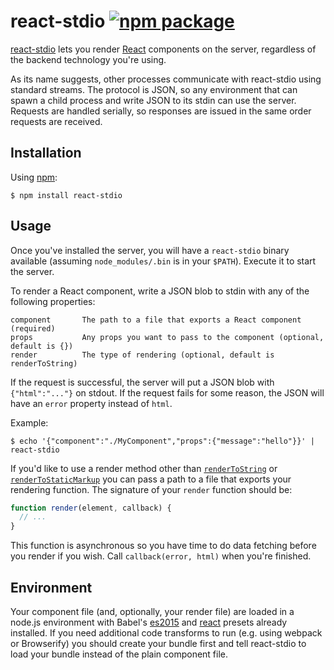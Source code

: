 # react-stdio [![npm package][npm-badge]][npm]

[npm-badge]: https://img.shields.io/npm/v/react-stdio.svg?style=flat-square
[npm]: https://www.npmjs.org/package/react-stdio

[react-stdio](https://github.com/mjackson/react-stdio) lets you render [React](https://facebook.github.io/react/) components on the server, regardless of the backend technology you're using.

As its name suggests, other processes communicate with react-stdio using standard streams. The protocol is JSON, so any environment that can spawn a child process and write JSON to its stdin can use the server. Requests are handled serially, so responses are issued in the same order requests are received.

## Installation

Using [npm](https://npmjs.com):

    $ npm install react-stdio

## Usage

Once you've installed the server, you will have a `react-stdio` binary available (assuming `node_modules/.bin` is in your `$PATH`). Execute it to start the server.

To render a React component, write a JSON blob to stdin with any of the following properties:

    component       The path to a file that exports a React component (required)
    props           Any props you want to pass to the component (optional, default is {})
    render          The type of rendering (optional, default is renderToString)

If the request is successful, the server will put a JSON blob with `{"html":"..."}` on stdout. If the request fails for some reason, the JSON will have an `error` property instead of `html`.

Example:

    $ echo '{"component":"./MyComponent","props":{"message":"hello"}}' | react-stdio

If you'd like to use a render method other than [`renderToString`](https://facebook.github.io/react/docs/top-level-api.html#reactdomserver.rendertostring) or [`renderToStaticMarkup`](https://facebook.github.io/react/docs/top-level-api.html#reactdomserver.rendertostaticmarkup) you can pass a path to a file that exports your rendering function. The signature of your `render` function should be:

```js
function render(element, callback) {
  // ...
}
```

This function is asynchronous so you have time to do data fetching before you render if you wish. Call `callback(error, html)` when you're finished.

## Environment

Your component file (and, optionally, your render file) are loaded in a node.js environment with Babel's [es2015](https://babeljs.io/docs/plugins/preset-es2015/) and [react](https://babeljs.io/docs/plugins/preset-react/) presets already installed. If you need additional code transforms to run (e.g. using webpack or Browserify) you should create your bundle first and tell react-stdio to load your bundle instead of the plain component file.
